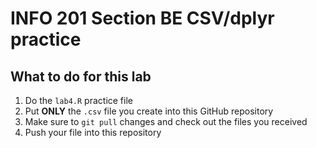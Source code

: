 # INFO 201 Section BE CSV/dplyr practice

## What to do for this lab

1. Do the `lab4.R` practice file
2. Put **ONLY** the `.csv` file you create into this GitHub repository
3. Make sure to `git pull` changes and check out the files you received
4. Push your file into this repository